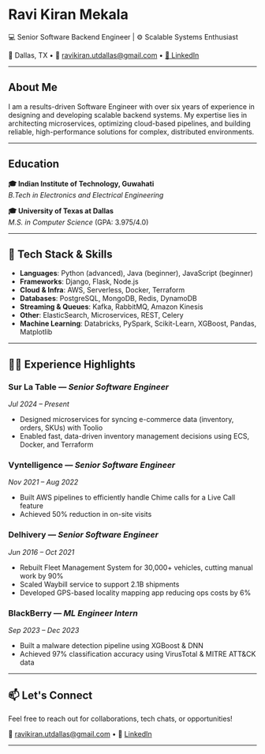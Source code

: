 # Ravi Kiran Mekala

💻 Senior Software Backend Engineer | ⚙️ Scalable Systems Enthusiast

📍 Dallas, TX • 📧 ravikiran.utdallas@gmail.com • [🔗 LinkedIn](https://www.linkedin.com/in/ravikiran-m/)

---

## About Me

I am a results-driven Software Engineer with over six years of experience in designing and developing scalable backend systems. My expertise lies in architecting microservices, optimizing cloud-based pipelines, and building reliable, high-performance solutions for complex, distributed environments.

---

## Education

**🎓 Indian Institute of Technology, Guwahati**  
*B.Tech in Electronics and Electrical Engineering*

**🎓 University of Texas at Dallas**  
*M.S. in Computer Science* (GPA: 3.975/4.0)

---

## 🧰 Tech Stack & Skills

- **Languages**: Python (advanced), Java (beginner), JavaScript (beginner)  
- **Frameworks**: Django, Flask, Node.js  
- **Cloud & Infra**: AWS, Serverless, Docker, Terraform  
- **Databases**: PostgreSQL, MongoDB, Redis, DynamoDB  
- **Streaming & Queues**: Kafka, RabbitMQ, Amazon Kinesis  
- **Other**: ElasticSearch, Microservices, REST, Celery  
- **Machine Learning**: Databricks, PySpark, Scikit-Learn, XGBoost, Pandas, Matplotlib

---

## 🧑‍💻 Experience Highlights

### **Sur La Table** — *Senior Software Engineer*  
*Jul 2024 – Present*  
- Designed microservices for syncing e-commerce data (inventory, orders, SKUs) with Toolio  
- Enabled fast, data-driven inventory management decisions using ECS, Docker, and Terraform

### **Vyntelligence** — *Senior Software Engineer*  
*Nov 2021 – Aug 2022*  
- Built AWS pipelines to efficiently handle Chime calls for a Live Call feature  
- Achieved 50% reduction in on-site visits

### **Delhivery** — *Senior Software Engineer*  
*Jun 2016 – Oct 2021*  
- Rebuilt Fleet Management System for 30,000+ vehicles, cutting manual work by 90%  
- Scaled Waybill service to support 2.1B shipments  
- Developed GPS-based locality mapping app reducing ops costs by 6%

### **BlackBerry** — *ML Engineer Intern*  
*Sep 2023 – Dec 2023*  
- Built a malware detection pipeline using XGBoost & DNN  
- Achieved 97% classification accuracy using VirusTotal & MITRE ATT&CK data

---

## 📫 Let's Connect

Feel free to reach out for collaborations, tech chats, or opportunities!

📧 ravikiran.utdallas@gmail.com • 💼 [LinkedIn](https://www.linkedin.com/in/ravikiran-m/)

---
